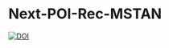 # Next-POI-Rec-MSTAN

[![DOI](https://zenodo.org/badge/546544595.svg)](https://zenodo.org/badge/latestdoi/546544595)

